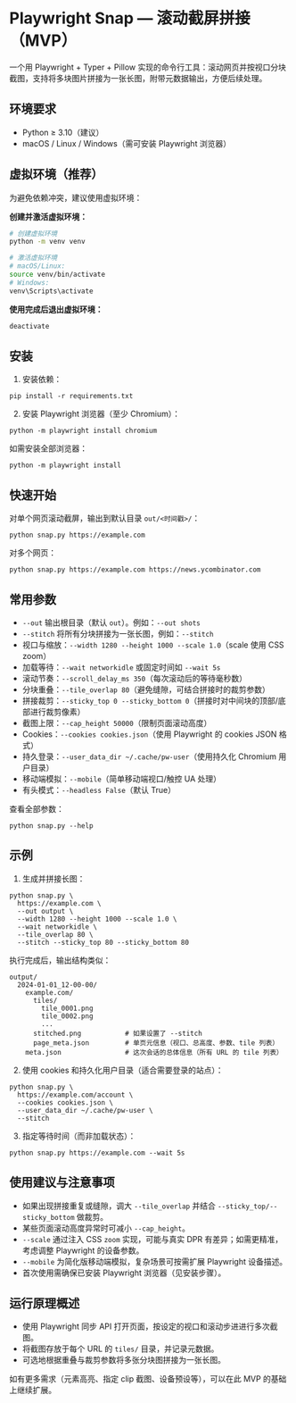 # Playwright Snap — 滚动截屏拼接（MVP）

一个用 Playwright + Typer + Pillow 实现的命令行工具：滚动网页并按视口分块截图，支持将多块图片拼接为一张长图，附带元数据输出，方便后续处理。

## 环境要求
- Python ≥ 3.10（建议）
- macOS / Linux / Windows（需可安装 Playwright 浏览器）

## 虚拟环境（推荐）
为避免依赖冲突，建议使用虚拟环境：

**创建并激活虚拟环境：**
```bash
# 创建虚拟环境
python -m venv venv

# 激活虚拟环境
# macOS/Linux:
source venv/bin/activate
# Windows:
venv\Scripts\activate
```

**使用完成后退出虚拟环境：**
```bash
deactivate
```

## 安装
1) 安装依赖：
```
pip install -r requirements.txt
```
2) 安装 Playwright 浏览器（至少 Chromium）：
```
python -m playwright install chromium
```
如需安装全部浏览器：
```
python -m playwright install
```

## 快速开始
对单个网页滚动截屏，输出到默认目录 `out/<时间戳>/`：
```
python snap.py https://example.com
```
对多个网页：
```
python snap.py https://example.com https://news.ycombinator.com
```

## 常用参数
- `--out` 输出根目录（默认 `out`）。例如：`--out shots`
- `--stitch` 将所有分块拼接为一张长图，例如：`--stitch`
- 视口与缩放：`--width 1280 --height 1000 --scale 1.0`（scale 使用 CSS zoom）
- 加载等待：`--wait networkidle` 或固定时间如 `--wait 5s`
- 滚动节奏：`--scroll_delay_ms 350`（每次滚动后的等待毫秒数）
- 分块重叠：`--tile_overlap 80`（避免缝隙，可结合拼接时的裁剪参数）
- 拼接裁剪：`--sticky_top 0 --sticky_bottom 0`（拼接时对中间块的顶部/底部进行裁剪像素）
- 截图上限：`--cap_height 50000`（限制页面滚动高度）
- Cookies：`--cookies cookies.json`（使用 Playwright 的 cookies JSON 格式）
- 持久登录：`--user_data_dir ~/.cache/pw-user`（使用持久化 Chromium 用户目录）
- 移动端模拟：`--mobile`（简单移动端视口/触控 UA 处理）
- 有头模式：`--headless False`（默认 True）

查看全部参数：
```
python snap.py --help
```

## 示例
1) 生成并拼接长图：
```
python snap.py \
  https://example.com \
  --out output \
  --width 1280 --height 1000 --scale 1.0 \
  --wait networkidle \
  --tile_overlap 80 \
  --stitch --sticky_top 80 --sticky_bottom 80
```
执行完成后，输出结构类似：
```
output/
  2024-01-01_12-00-00/
    example.com/
      tiles/
        tile_0001.png
        tile_0002.png
        ...
      stitched.png           # 如果设置了 --stitch
      page_meta.json         # 单页元信息（视口、总高度、参数、tile 列表）
    meta.json                # 这次会话的总体信息（所有 URL 的 tile 列表）
```

2) 使用 cookies 和持久化用户目录（适合需要登录的站点）：
```
python snap.py \
  https://example.com/account \
  --cookies cookies.json \
  --user_data_dir ~/.cache/pw-user \
  --stitch
```

3) 指定等待时间（而非加载状态）：
```
python snap.py https://example.com --wait 5s
```

## 使用建议与注意事项
- 如果出现拼接重复或缝隙，调大 `--tile_overlap` 并结合 `--sticky_top/--sticky_bottom` 做裁剪。
- 某些页面滚动高度异常时可减小 `--cap_height`。
- `--scale` 通过注入 CSS `zoom` 实现，可能与真实 DPR 有差异；如需更精准，考虑调整 Playwright 的设备参数。
- `--mobile` 为简化版移动端模拟，复杂场景可按需扩展 Playwright 设备描述。
- 首次使用需确保已安装 Playwright 浏览器（见安装步骤）。

## 运行原理概述
- 使用 Playwright 同步 API 打开页面，按设定的视口和滚动步进进行多次截图。
- 将截图存放于每个 URL 的 `tiles/` 目录，并记录元数据。
- 可选地根据重叠与裁剪参数将多张分块图拼接为一张长图。

如有更多需求（元素高亮、指定 clip 截图、设备预设等），可以在此 MVP 的基础上继续扩展。
